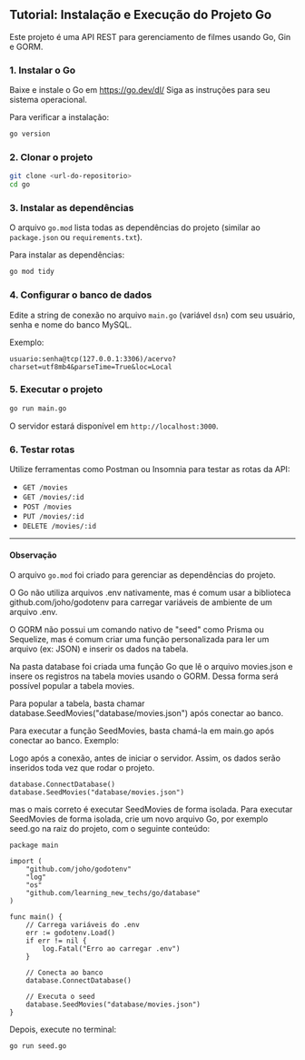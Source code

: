 ## Tutorial: Instalação e Execução do Projeto Go

Este projeto é uma API REST para gerenciamento de filmes usando Go, Gin e GORM.

### 1. Instalar o Go

Baixe e instale o Go em https://go.dev/dl/
Siga as instruções para seu sistema operacional.

Para verificar a instalação:
```bash
go version
```

### 2. Clonar o projeto

```bash
git clone <url-do-repositorio>
cd go
```

### 3. Instalar as dependências

O arquivo `go.mod` lista todas as dependências do projeto (similar ao `package.json` ou `requirements.txt`).

Para instalar as dependências:
```bash
go mod tidy
```

### 4. Configurar o banco de dados

Edite a string de conexão no arquivo `main.go` (variável `dsn`) com seu usuário, senha e nome do banco MySQL.

Exemplo:
```
usuario:senha@tcp(127.0.0.1:3306)/acervo?charset=utf8mb4&parseTime=True&loc=Local
```

### 5. Executar o projeto

```bash
go run main.go
```

O servidor estará disponível em `http://localhost:3000`.

### 6. Testar rotas

Utilize ferramentas como Postman ou Insomnia para testar as rotas da API:
- `GET /movies`
- `GET /movies/:id`
- `POST /movies`
- `PUT /movies/:id`
- `DELETE /movies/:id`

---

#### Observação
O arquivo `go.mod` foi criado para gerenciar as dependências do projeto.


O Go não utiliza arquivos .env nativamente, mas é comum usar a biblioteca github.com/joho/godotenv para carregar variáveis de ambiente de um arquivo .env.


O GORM não possui um comando nativo de "seed" como Prisma ou Sequelize, mas é comum criar uma função personalizada para ler um arquivo (ex: JSON) e inserir os dados na tabela.

Na pasta database foi criada uma função Go que lê o arquivo movies.json e insere os registros na tabela movies usando o GORM. Dessa forma será possível popular a tabela movies.


Para popular a tabela, basta chamar database.SeedMovies("database/movies.json") após conectar ao banco. 

Para executar a função SeedMovies, basta chamá-la em main.go após conectar ao banco. Exemplo:

Logo após a conexão, antes de iniciar o servidor. Assim, os dados serão inseridos toda vez que rodar o projeto. 
```
database.ConnectDatabase()
database.SeedMovies("database/movies.json")
```

mas o mais correto é executar SeedMovies de forma isolada.
Para executar SeedMovies de forma isolada, crie um novo arquivo Go, por exemplo seed.go na raiz do projeto, com o seguinte conteúdo:
```
package main

import (
    "github.com/joho/godotenv"
    "log"
    "os"
    "github.com/learning_new_techs/go/database"
)

func main() {
    // Carrega variáveis do .env
    err := godotenv.Load()
    if err != nil {
        log.Fatal("Erro ao carregar .env")
    }

    // Conecta ao banco
    database.ConnectDatabase()

    // Executa o seed
    database.SeedMovies("database/movies.json")
}
```
Depois, execute no terminal:
```
go run seed.go
```